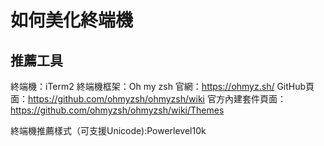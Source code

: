 # 如何美化終端機

## 推薦工具
終端機：iTerm2
終端機框架：Oh my zsh
官網：https://ohmyz.sh/
GitHub頁面：https://github.com/ohmyzsh/ohmyzsh/wiki
官方內建套件頁面：https://github.com/ohmyzsh/ohmyzsh/wiki/Themes

終端機推薦樣式（可支援Unicode):Powerlevel10k
